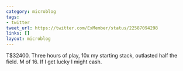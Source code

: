 ```yaml
---
category: microblog
tags:
- twitter
tweet_url: https://twitter.com/ExMember/status/22587094298
links: []
layout: microblog
---
```

T$32400. Three hours of play, 10x my starting stack, outlasted half the field. M of 16. If I get lucky I might cash.

